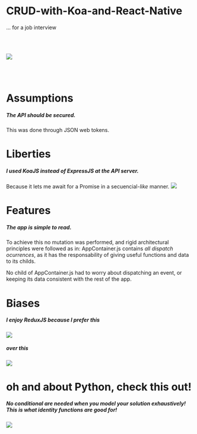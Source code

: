 # CRUD-with-Koa-and-React-Native
... for a job interview


<br/>
<br/>

![](https://i.imgur.com/0HXfxay.png)

<br/>
<br/>

# Assumptions
##### The API should be secured.
This was done through JSON web tokens.

# Liberties
##### I used KoaJS instead of ExpressJS at the API server.
Because it lets me await for a Promise in a secuencial-_like_ manner.
![](https://i.imgur.com/g8TZal2.png)

# Features
##### The app is simple to read.
To achieve this no mutation was performed, and rigid architectural principles were followed as in: AppContainer.js contains _all dispatch ocurrences_, as it has the responsability of giving useful functions and data to its childs.

No child of AppContainer.js had to worry about dispatching an event, or keeping its data consistent with the rest of the app.



# Biases
##### I enjoy ReduxJS because I prefer _this_
![](https://css-tricks.com/wp-content/uploads/2016/03/redux-article-3-02.svg)
##### over _this_
![](https://css-tricks.com/wp-content/uploads/2016/03/redux-article-3-01.svg)


# oh and about Python, check this out!
##### No conditional are needed when you model your solution exhaustively! This is what identity functions are good for!
![](https://i.imgur.com/SnV0Bly.png)
